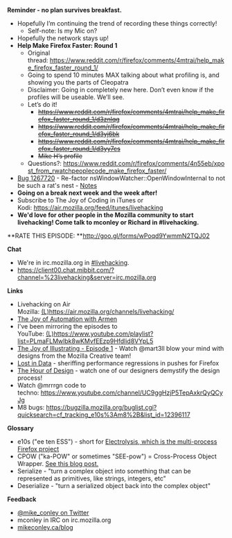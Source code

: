 **Reminder - no plan survives breakfast.**

- Hopefully I’m continuing the trend of recording these things correctly!
    - Self-note: Is my Mic on?
- Hopefully the network stays up!
- **Help Make Firefox Faster: Round 1**
    - Original thread: https://www.reddit.com/r/firefox/comments/4mtrai/help_make_firefox_faster_round_1/
    - Going to spend 10 minutes MAX talking about what profiling is, and showing you the parts of Cleopatra
    - Disclaimer: Going in completely new here. Don’t even know if the profiles will be useable. We’ll see.
    - Let’s do it!
        - <s>https://www.reddit.com/r/firefox/comments/4mtrai/help_make_firefox_faster_round_1/d3znlqg</s>
        - <s>https://www.reddit.com/r/firefox/comments/4mtrai/help_make_firefox_faster_round_1/d3yj6bk</s>
        - <s>https://www.reddit.com/r/firefox/comments/4mtrai/help_make_firefox_faster_round_1/d3yy7cs</s>
        - <s>Mike H’s profile</s>
    - Questions?: https://www.reddit.com/r/firefox/comments/4n55eb/xpost_from_rwatchpeoplecode_make_firefox_faster/
- [Bug 1267720](https://bugzilla.mozilla.org/show_bug.cgi?id=1267720) - Re-factor nsWindowWatcher::OpenWindowInternal to not be such a rat's nest - [Notes](https://www.evernote.com/l/AbJTP97uTSFEh4t6U-9HgTHmg1fkNq9qsc8)
- **Going on a break next week and the week after!**
- Subscribe to The Joy of Coding in iTunes or Kodi: https://air.mozilla.org/feed/itunes/livehacking
- **We'd love for other people in the Mozilla community to start livehacking! Come talk to mconley or Richard in #livehacking.**

**RATE THIS EPISODE: **http://goo.gl/forms/wPoqd9YwmmN2TQJ02

**Chat**

- We're in irc.mozilla.org in [#livehacking](http://client00.chat.mibbit.com/?channel=%23livehacking&server=irc.mozilla.org).
- https://client00.chat.mibbit.com/?channel=%23livehacking&server=irc.mozilla.org

**Links**

- Livehacking on Air Mozilla: [(L)](https://air.mozilla.org/channels/livehacking/)https://air.mozilla.org/channels/livehacking/
- [The Joy of Automation with Armen](https://www.youtube.com/channel/UCBgCmdvPaoYyha7JI33rfDQ)
- I've been mirroring the episodes to YouTube: [(L)](https://www.youtube.com/playlist?list=PLmaFLMwlbk8wKMvfEEzp9Hfdlid8VYpL5)https://www.youtube.com/playlist?list=PLmaFLMwlbk8wKMvfEEzp9Hfdlid8VYpL5
- [The Joy of Illustrating - Episode 1](https://www.youtube.com/watch?v=5g82nBPNVbc) - Watch @mart3ll blow your mind with designs from the Mozilla Creative team!
- [Lost in Data](https://air.mozilla.org/lost-in-data-episode-1/) - sheriffing performance regressions in pushes for Firefox
- [The Hour of Design](https://www.youtube.com/watch?v=8_Ld4hOU1QU) - watch one of our designers demystify the design process!
- Watch @mrrrgn code to techno: https://www.youtube.com/channel/UC9ggHzjP5TepAxkrQyQCyJg
- M8 bugs: https://bugzilla.mozilla.org/buglist.cgi?quicksearch=cf_tracking_e10s%3Am8%2B&list_id=12396117

**Glossary**

- e10s ("ee ten ESS") - short for [Electrolysis, which is the multi-process Firefox project](https://wiki.mozilla.org/Electrolysis)
- CPOW ("ka-POW" or sometimes "SEE-pow") = Cross-Process Object Wrapper. [See this blog post.](http://mikeconley.ca/blog/2015/02/17/on-unsafe-cpow-usage-in-firefox-desktop-and-why-is-my-nightly-so-sluggish-with-e10s-enabled/)
- Serialize - "turn a complex object into something that can be represented as primitives, like strings, integers, etc"
- Deserialize - "turn a serialized object back into the complex object"

**Feedback**

- [@mike_conley on Twitter](https://twitter.com/mike_conley)
- mconley in IRC on irc.mozilla.org
- [mikeconley.ca/blog](http://mikeconley.ca/blog/)